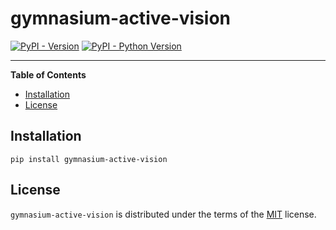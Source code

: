 # gymnasium-active-vision

[![PyPI - Version](https://img.shields.io/pypi/v/gymnasium-active-vision.svg)](https://pypi.org/project/gymnasium-active-vision)
[![PyPI - Python Version](https://img.shields.io/pypi/pyversions/gymnasium-active-vision.svg)](https://pypi.org/project/gymnasium-active-vision)

-----

**Table of Contents**

- [Installation](#installation)
- [License](#license)

## Installation

```console
pip install gymnasium-active-vision
```

## License

`gymnasium-active-vision` is distributed under the terms of the [MIT](https://spdx.org/licenses/MIT.html) license.
